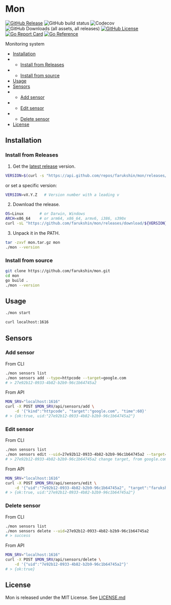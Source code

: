 # Mon

[![GitHub Release](https://img.shields.io/github/v/release/farukshin/mon)](https://github.com/farukshin/mon/releases)
![GitHub build status](https://github.com/farukshin/mon/actions/workflows/mon.yml/badge.svg)
![Codecov](https://img.shields.io/codecov/c/github/farukshin/mon)
![GitHub Downloads (all assets, all releases)](https://img.shields.io/github/downloads/farukshin/mon/total?color=green)
[![GitHub License](https://img.shields.io/github/license/farukshin/mon)](github.com/farukshin/mon/blob/main/LICENSE.md)
[![Go Report Card](https://goreportcard.com/badge/github.com/farukshin/mon)](https://goreportcard.com/report/github.com/farukshin/mon)
[![Go Reference](https://pkg.go.dev/badge/github.com/farukshin/mon.svg)](https://pkg.go.dev/github.com/farukshin/mon)


Monitoring system

* [Installation](#Installation)
* * [Install from Releases](#InstallationFromReleases)
* * [Install from source](#InstallationFromSource)
* [Usage](#Usage)
* [Sensors](#Sensors)
* * [Add sensor](#AddSensor)
* * [Edit sensor](#EditSensor)
* * [Delete sensor](#DeleteSensor)
* [License](#License)


<a name="Installation"></a> 

## Installation

<a name="InstallationFromReleases"></a> 

### Install from Releases

1. Get the [latest release](https://github.com/farukshin/mon/releases) version.

``` bash
VERSION=$(curl -s "https://api.github.com/repos/farukshin/mon/releases/latest" | jq -r '.tag_name')
```
or set a specific version:

``` bash
VERSION=vX.Y.Z   # Version number with a leading v
```

2. Download the release.

``` bash
OS=Linux       # or Darwin, Windows
ARCH=x86_64    # or arm64, x86_64, armv6, i386, s390x
curl -sL "https://github.com/farukshin/mon/releases/download/${VERSION}/mon_${OS}_${ARCH}.tar.gz" > mon.tar.gz
```

3. Unpack it in the PATH.

``` bash
tar -zxvf mon.tar.gz mon
./mon --version
```

<a name="InstallationFromSource"></a> 

### Install from source

``` bash
git clone https://github.com/farukshin/mon.git
cd mon
go build .
./mon --version
```

<a name="Usage"></a> 

## Usage

``` bash
./mon start
```

``` bash
curl localhost:1616
```

<a name="Sensors"></a> 

## Sensors

<a name="AddSensor"></a> 

### Add sensor

From CLI

``` bash
./mon sensors list
./mon sensors add --type=httpcode --target=google.com
# > 27e92b12-0933-4b82-b2b9-96c1b64745a2
```

From API

``` bash
MON_SRV="localhost:1616"
curl -X POST $MON_SRV/api/sensors/add \
    -d '{"kind":"httpcode", "target":"google.com", "time":60}'
# > {ok:true, uid:"27e92b12-0933-4b82-b2b9-96c1b64745a2"}
```

<a name="EditSensor"></a> 

### Edit sensor

From CLI

``` bash
./mon sensors list
./mon sensors edit --uid=27e92b12-0933-4b82-b2b9-96c1b64745a2 --target=farukshin.com
# > 27e92b12-0933-4b82-b2b9-96c1b64745a2 change target, from google.com, to farukshin.com
```
From API

``` bash
MON_SRV="localhost:1616"
curl -X POST $MON_SRV/api/sensors/edit \
    -d '{"uid":"7e92b12-0933-4b82-b2b9-96c1b64745a2", "target":"farukshin.com"}'
# > {ok:true, uid:"27e92b12-0933-4b82-b2b9-96c1b64745a2"}
```


<a name="DeleteSensor"></a> 

### Delete sensor

From CLI

``` bash
./mon sensors list
./mon sensors delete --uid=27e92b12-0933-4b82-b2b9-96c1b64745a2
# > success
```

From API

``` bash
MON_SRV="localhost:1616"
curl -X POST $MON_SRV/api/sensors/delete \
    -d '{"uid":"7e92b12-0933-4b82-b2b9-96c1b64745a2"}'
# > {ok:true}
```

<a name="License"></a> 

## License

Mon is released under the MIT License. See [LICENSE.md](github.com/farukshin/mon/blob/main/LICENSE.md)

